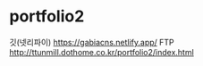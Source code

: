 # portfolio2
깃(넷리파이)
https://gabiacns.netlify.app/
FTP
http://ttunmill.dothome.co.kr/portfolio2/index.html
